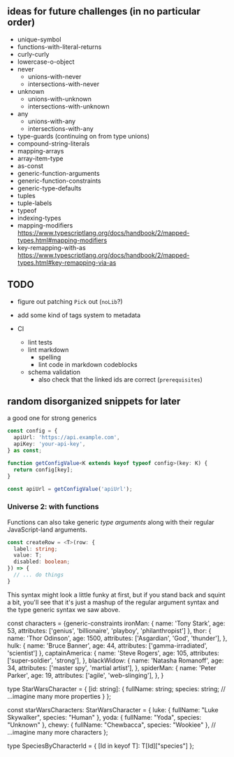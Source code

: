 ## ideas for future challenges (in no particular order)

- unique-symbol
- functions-with-literal-returns
- curly-curly
- lowercase-o-object
- never
  - unions-with-never
  - intersections-with-never
- unknown
  - unions-with-unknown
  - intersections-with-unknown
- any
  - unions-with-any
  - intersections-with-any
- type-guards (continuing on from type unions)
- compound-string-literals
- mapping-arrays
- array-item-type
- as-const
- generic-function-arguments
- generic-function-constraints
- generic-type-defaults
- tuples
- tuple-labels
- typeof
- indexing-types
- mapping-modifiers https://www.typescriptlang.org/docs/handbook/2/mapped-types.html#mapping-modifiers
- key-remapping-with-as https://www.typescriptlang.org/docs/handbook/2/mapped-types.html#key-remapping-via-as

## TODO

- figure out patching `Pick` out (`noLib`?)
- add some kind of tags system to metadata

- CI
  - lint tests
  - lint markdown
    - spelling
    - lint code in markdown codeblocks
  - schema validation
    - also check that the linked ids are correct (`prerequisites`)

## random disorganized snippets for later








a good one for strong generics

```ts
const config = {
  apiUrl: 'https://api.example.com',
  apiKey: 'your-api-key',
} as const;

function getConfigValue<K extends keyof typeof config>(key: K) {
  return config[key];
}

const apiUrl = getConfigValue('apiUrl');
```







### Universe 2: with functions

Functions can also take generic _type arguments_ along with their regular JavaScript-land arguments.

```ts
const createRow = <T>(row: {
  label: string;
  value: T;
  disabled: boolean;
}) => {
  // ... do things
}
```

This syntax might look a little funky at first, but if you stand back and squint a bit, you'll see that it's just a mashup of the regular argument syntax and the type generic syntax we saw above.
















const characters = {generic-constraints
  ironMan: {
    name: 'Tony Stark',
    age: 53,
    attributes: ['genius', 'billionaire', 'playboy', 'philanthropist']
  },
  thor: {
    name: 'Thor Odinson',
    age: 1500,
    attributes: ['Asgardian', 'God', 'thunder'],
  },
  hulk: {
    name: 'Bruce Banner',
    age: 44,
    attributes: ['gamma-irradiated', 'scientist']
  },
  captainAmerica: {
    name: 'Steve Rogers',
    age: 105,
    attributes: ['super-soldier', 'strong'],
  },
  blackWidow: {
    name: 'Natasha Romanoff',
    age: 34,
    attributes: ['master spy', 'martial artist'],
  },
  spiderMan: {
    name: 'Peter Parker',
    age: 19,
    attributes: ['agile', 'web-slinging'],
  },
}













type StarWarsCharacter = {
  [id: string]: {
    fullName: string;
    species: string;
    // ...imagine many more properties
  }
};

const starWarsCharacters: StarWarsCharacter = {
  luke: { fullName: "Luke Skywalker", species: "Human" },
  yoda: { fullName: "Yoda", species: "Unknown" },
  chewy: { fullName: "Chewbacca", species: "Wookiee" },
  // ...imagine many more characters
};

type SpeciesByCharacterId<T extends StarWarsCharacter> = {
  [Id in keyof T]: T[Id]["species"]
};